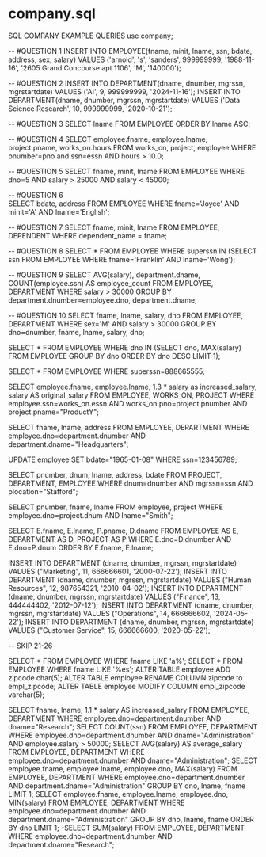 # company.sql
SQL COMPANY EXAMPLE QUERIES
use company;

-- #QUESTION 1
INSERT INTO EMPLOYEE(fname, minit, lname, ssn, bdate, address, sex, salary) VALUES ('arnold', 's', 'sanders', 999999999, '1988-11-16', '2605 Grand Concourse apt 1106', 'M', '140000');

-- #QUESTION 2
INSERT INTO DEPARTMENT(dname, dnumber, mgrssn, mgrstartdate) VALUES ('AI', 9, 999999999, '2024-11-16');
INSERT INTO DEPARTMENT(dname, dnumber, mgrssn, mgrstartdate) VALUES ('Data Science Research', 10, 999999999, '2020-10-21');

-- #QUESTION 3
SELECT lname FROM EMPLOYEE ORDER BY lname ASC;

-- #QUESTION 4
SELECT employee.fname, employee.lname, project.pname, works_on.hours FROM works_on, project, employee WHERE pnumber=pno and ssn=essn AND hours > 10.0;

-- #QUESTION 5
SELECT fname, minit, lname FROM EMPLOYEE WHERE dno=5 AND salary > 25000 AND salary < 45000;

-- #QUESTION 6		
SELECT bdate, address FROM EMPLOYEE WHERE fname='Joyce' AND minit='A' AND lname='English';

-- #QUESTION 7
SELECT fname, minit, lname FROM EMPLOYEE, DEPENDENT WHERE dependent_name = fname;

-- #QUESTION 8
SELECT * FROM EMPLOYEE WHERE superssn IN (SELECT ssn FROM EMPLOYEE WHERE fname='Franklin' AND lname='Wong');

-- #QUESTION 9
SELECT AVG(salary), department.dname, COUNT(employee.ssn) AS employee_count FROM EMPLOYEE, DEPARTMENT WHERE salary > 30000 GROUP BY department.dnumber=employee.dno, department.dname;

-- #QUESTION 10
SELECT fname, lname, salary, dno FROM EMPLOYEE, DEPARTMENT WHERE sex='M' AND salary > 30000 GROUP BY dno=dnumber, fname, lname, salary, dno;

SELECT * FROM EMPLOYEE WHERE dno IN (SELECT dno, MAX(salary) FROM EMPLOYEE GROUP BY dno ORDER BY dno DESC LIMIT 1);

SELECT * FROM EMPLOYEE WHERE superssn=888665555;

SELECT employee.fname, employee.lname, 1.3 * salary as increased_salary, salary AS original_salary FROM EMPLOYEE, WORKS_ON, PROJECT WHERE employee.ssn=works_on.essn AND works_on.pno=project.pnumber AND project.pname="ProductY";

SELECT fname, lname, address FROM EMPLOYEE, DEPARTMENT WHERE employee.dno=department.dnumber AND department.dname="Headquarters";

UPDATE employee SET bdate="1965-01-08" WHERE ssn=123456789;

SELECT pnumber, dnum, lname, address, bdate FROM PROJECT, DEPARTMENT, EMPLOYEE WHERE dnum=dnumber AND mgrssn=ssn AND plocation="Stafford";

SELECT pnumber, fname, lname FROM employee, project WHERE employee.dno=project.dnum AND lname="Smith";

SELECT E.fname, E.lname, P.pname, D.dname FROM EMPLOYEE AS E, DEPARTMENT AS D, PROJECT AS P WHERE E.dno=D.dnumber AND E.dno=P.dnum ORDER BY E.fname, E.lname;

INSERT INTO DEPARTMENT (dname, dnumber, mgrssn, mgrstartdate) VALUES ("Marketing", 11, 666666601, '2000-07-22');
INSERT INTO DEPARTMENT (dname, dnumber, mgrssn, mgrstartdate) VALUES ("Human Resources", 12, 987654321, '2010-04-02');
INSERT INTO DEPARTMENT (dname, dnumber, mgrssn, mgrstartdate) VALUES ("Finance", 13, 444444402, '2012-07-12');
INSERT INTO DEPARTMENT (dname, dnumber, mgrssn, mgrstartdate) VALUES ("Operations", 14, 666666602, '2024-05-22');
INSERT INTO DEPARTMENT (dname, dnumber, mgrssn, mgrstartdate) VALUES ("Customer Service", 15, 666666600, '2020-05-22');

-- SKIP 21-26 

SELECT * FROM EMPLOYEE WHERE fname LIKE 'a%';
SELECT * FROM EMPLOYEE WHERE fname LIKE '%es';
ALTER TABLE employee ADD zipcode char(5);
ALTER TABLE employee RENAME COLUMN zipcode to empl_zipcode;
ALTER TABLE employee MODIFY COLUMN empl_zipcode varchar(5);

SELECT fname, lname, 1.1 * salary AS increased_salary FROM EMPLOYEE, DEPARTMENT WHERE employee.dno=department.dnumber AND dname="Research";
SELECT COUNT(ssn) FROM EMPLOYEE, DEPARTMENT WHERE employee.dno=department.dnumber AND dname="Administration" AND employee.salary > 50000;
SELECT AVG(salary) AS average_salary FROM EMPLOYEE, DEPARTMENT WHERE employee.dno=department.dnumber AND dname="Administration";
SELECT employee.fname, employee.lname, employee.dno, MAX(salary) FROM EMPLOYEE, DEPARTMENT WHERE employee.dno=department.dnumber AND department.dname="Administration" GROUP BY dno, lname, fname LIMIT 1;
SELECT employee.fname, employee.lname, employee.dno, MIN(salary) FROM EMPLOYEE, DEPARTMENT WHERE employee.dno=department.dnumber AND department.dname="Administration" GROUP BY dno, lname, fname ORDER BY dno LIMIT 1;
-SELECT SUM(salary) FROM EMPLOYEE, DEPARTMENT WHERE employee.dno=department.dnumber AND department.dname="Research";
